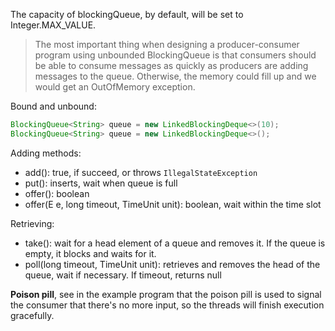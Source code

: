 The capacity of blockingQueue, by default, will be set to Integer.MAX_VALUE.

> The most important thing when designing a producer-consumer program using unbounded BlockingQueue is that consumers should be able to consume messages as quickly as producers are adding messages to the queue. Otherwise, the memory could fill up and we would get an OutOfMemory exception.

Bound and unbound:
```java
BlockingQueue<String> queue = new LinkedBlockingDeque<>(10);
BlockingQueue<String> queue = new LinkedBlockingDeque<>();
```

Adding methods:
- add(): true, if succeed, or throws `IllegalStateException`
- put(): inserts, wait when queue is full
- offer(): boolean
- offer(E e, long timeout, TimeUnit unit): boolean, wait within the time slot

Retrieving:
- take(): wait for a head element of a queue and removes it. If the queue is empty, it blocks and waits for it.
- poll(long timeout, TimeUnit unit): retrieves and removes the head of the queue, wait if necessary. If timeout, returns null

**Poison pill**, see in the example program that the poison pill is used to signal the consumer that there's no more input, so the threads will finish execution gracefully.

